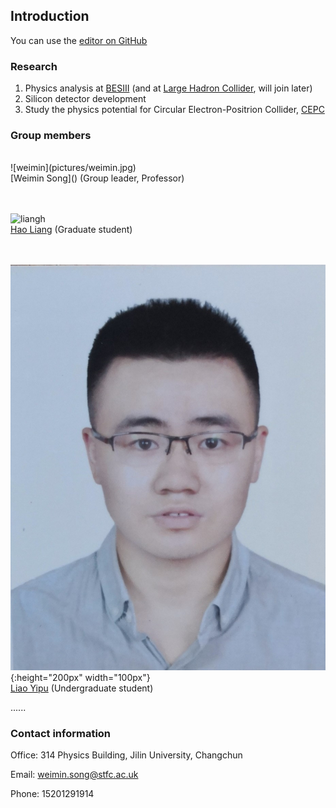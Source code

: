 ## Introduction

You can use the [editor on GitHub](https://github.com/weiminsong/SONGGROUP.github.io/edit/master/README.md)

### Research

1. Physics analysis at [BESIII](http://bes3.ihep.ac.cn) (and at [Large Hadron Collider](https://home.cern/science/accelerators/large-hadron-collider), will join later)
2. Silicon detector development
3. Study the physics potential for Circular Electron-Positrion Collider, [CEPC](CEPC.md)

### Group members
</br>
![weimin](pictures/weimin.jpg)
</br>
[Weimin Song]() (Group leader, Professor)

</br></br>
![liangh](pictures/liangh.jpg)
</br>
[Hao Liang]() (Graduate student)

</br></br>
![liaoyp](pictures/liaoyp.jpg){:height="200px" width="100px"}
</br>
[Liao Yipu](https://liaoyp0615.github.io) (Undergraduate student)


......



### Contact information

Office: 314 Physics Building, Jilin University, Changchun

Email: weimin.song@stfc.ac.uk

Phone: 15201291914
